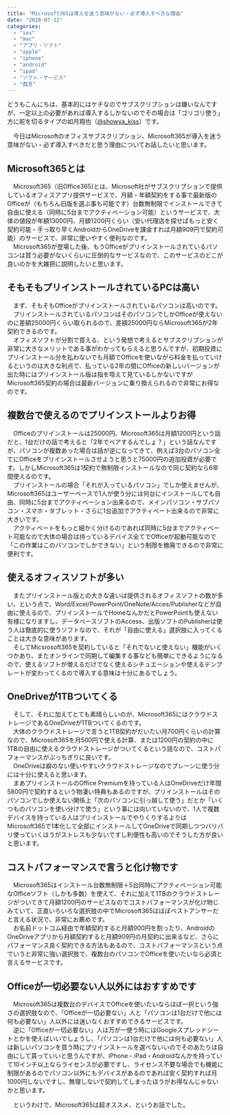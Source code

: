 ```yaml
---
title: "Microsoft365は導入を迷う意味がない・必ず導入すべきな理由"
date: "2020-07-12"
categories: 
  - "ios"
  - "mac"
  - "アプリ・ソフト"
  - "apple"
  - "iphone"
  - "android"
  - "ipad"
  - "ソフト・サービス"
  - "戯言"
---
```


どうもこんにちは、基本的にはケチなのでサブスクリプションは嫌いなんですが、一定以上の必要があれば導入するしかないのでその場合は「ゴリゴリ使う」方に舵を切るタイプの如月翔也（[@showya\_kiss](http://twitter.com/showya_kiss)）です。  
  
　今日はMicrosoftのオフィスサブスクリプション、Microsoft365が導入を迷う意味がない・必ず導入すべきだと思う理由についてお話したいと思います。  

## Microsoft365とは

　Microsoft365（旧Office365)とは、Microsoft社がサブスクリプションで提供しているオフィスアプリ提供サービスで、月額・年額契約をする事で最新版のOfficeが（もちろん旧版を選ぶ事も可能です）台数無制限でインストールできて自由に使える（同時に5台までアクティベーション可能）というサービスで、大体の値段が年額13000円、月額1200円くらい（安い代理店を探せばもっと安く契約可能・手っ取り早くAndroidからOneDriveを課金すれば月額909円で契約可能）のサービスで、非常に使いやすく便利なのです。  
　Microsoft365が登場した後、もうOfficeがプリインストールされているパソコンは買う必要がないくらいに圧倒的なサービスなので、このサービスのどこが良いのかを大雑把に説明したいと思います。  

## そもそもプリインストールされているPCは高い

　まず、そもそもOfficeがプリインストールされているパソコンは高いのです。  
　プリインストールされているパソコンはそのパソコンでしかOfficeが使えないのに差額25000円くらい取られるので、差額25000円ならMicrosoft365が2年契約できるのです。  
　オフィスソフトが分割で買える、という発想で考えるとサブスクリプションが非常に大きなメリットである事がわかってもらえると思うんですが、初期投資にプリインストール分を払わないでも月額でOfficeを使いながら料金を払っていけるというのは大きな利点で、払っている2年の間にOfficeの新しいバージョンが出た時にはプリインストール版は指を咥えて見ているしかないですがMicrosoft365契約の場合は最新バージョンに乗り換えられるので非常にお得なのです。  

## 複数台で使えるのでプリインストールよりお得

　Officeのプリインストールは25000円、Microsoft365は月額1200円という話だと、1台だけの話で考えると「2年でベアするんでしょ？」という話なんですが、パソコンが複数あった場合は話が逆になってきて、例えば3台のパソコン全てにOfficeをプリインストールさせようと思うと75000円の追加投資が必要です。しかしMicrosoft365は1契約で無制限インストールなので同じ契約なら6年間使えるのです。  
　プリインストールの場合「それが入っているパソコン」でしか使えませんが、Microsoft365はユーザーベースで1人が使う分には何台にインストールしても自由、同時に5台までアクティベーション出来るので、メインパソコン・サブパソコン・スマホ・タブレット・さらに1台追加でアクティベート出来るので非常に大きいです。  
　アクティベートをもっと細かく分けるのであれば同時に5台までアクティベート可能なので大体の場合は持っているデバイス全てでOfficeが起動可能なので「この作業はこのパソコンでしかできない」という制限を撤廃できるので非常に便利です。  

## 使えるオフィスソフトが多い

　またプリインストール版との大きな違いは提供されるオフィスソフトの数が多い、という点で、Word/Excel/PowerPoint/OneNote/Acces/Publisherなどが自由に使えるので、プリインストールでHomeなんかだとPowerPointも使えない有様になりますし、データベースソフトのAccess、出版ソフトのPublisherは使う人は徹底的に使うソフトなので、それが「自由に使える」選択肢に入ってくることは大きな意味があります。  
　そしてMicsrosoft365を契約していると「それでないと使えない」機能がいくつかあり、またオンラインで同期して編集する事なども簡単にできるようになるので、使えるソフトが増えるだけでなく使えるシチュエーションや使えるテンプレートが変わってくるので導入する意味は十分にあるでしょう。  

## OneDriveが1TBついてくる

　そして、それに加えてとても素晴らしいのが、Microsoft365にはクラウドストレージであるOneDriveが1TBついてくるのです。  
　大体のクラウドストレージで言うと1TB契約がだいたい月700円くらいの計算なので、Microsoft365を月500円で使える計算、または1200円の契約の中に1TBの自由に使えるクラウドストレージがついてくるという話なので、コストパフォーマンスがぶっちぎりに良いです。  
　OneDriveは癖のない使いやすいクラウドストレージなのでプレーンに使う分には十分に使えると思います。  
　まあプリインストールのOffice Premiumを持っている人はOneDriveだけ年間5800円で契約するという物凄い特典もあるのですが、プリインストールはそのパソコンでしか使えない関係上「次のパソコンに引っ越して使う」だとか「いくつものパソコンを使い分けて使う」という事には向いていないので、1人で複数デバイスを持っている人はプリインストールでやりくりするよりはMicrosoft365で1本化して全部にインストールしてOneDriveで同期しつつバリバリ使っていくほうがストレスも少ないですし利便性も高いのでそうした方が良いと思います。  

## コストパフォーマンスで言うと化け物です

　Microsoft365はインストール台数無制限＋5台同時にアクティベーション可能なOfficeソフト（しかも多数）を使えて、それに加えて1TBのクラウドストレージがついてきて月額1200円のサービスなのでコストパフォーマンスが化け物じみていて、正直いろいろな選択肢の中でMicrosoft365はほぼベストアンサーだと言える状況で、非常にお薦めです。  
　お名前ドットコム経由で年額契約すると月額900円を割ったり、AndroidのOneDriveアプリから月額契約すると月額909円の月契約に出来るなど、さらにパフォーマンス良く契約できる方法もあるので、コストパフォーマンスという点でいうと非常に強い選択肢で、複数台のパソコンでOfficeを使いたいなら必須と言えるサービスです。  

## Officeが一切必要ない人以外にはおすすめです

　Microsoft365は複数台のデバイスでOfficeを使いたいならほぼ一択という強さの選択肢なので、「Officeが一切必要ない」人と「パソコンは1台だけで他には何も必要ない」人以外には迷いなくおすすめできるサービスです。  
　逆に「Officeが一切必要ない」人は万が一使う時にはGoogleスプレッドシートとかを使えばいいでしょうし、「パソコンは1台だけで他には何も必要ない」人は新しいパソコンを買う時にプリインストールを選べないいのでそのあたりは自由にして貰っていいと思うんですが、iPhone・iPad・Androidなんかを持っていて10インチ以上ならライセンスが必要ですし、ライセンス不要な場合でも機能に制限があるのでパソコン以外にもデバイスがあるのであれば安く契約すれば月1000円しないですし、無理しないで契約してしまったほうがお得なんじゃないかと思います。  
  
　というわけで、Microsoft365は超オススメ、というお話でした。
